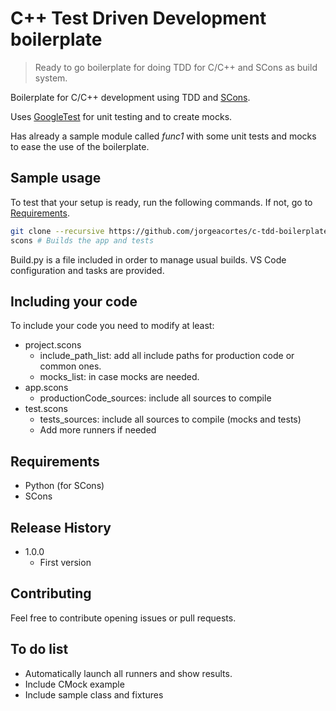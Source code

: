 # C++ Test Driven Development boilerplate
> Ready to go boilerplate for doing TDD for C/C++ and SCons as build system.

Boilerplate for C/C++ development using TDD and [SCons](https://github.com/SCons/scons).

Uses [GoogleTest](https://github.com/google/googletest/) for unit testing and to create mocks.

Has already a sample module called _func1_ with some unit tests and mocks to ease the use of the boilerplate.

## Sample usage

To test that your setup is ready, run the following commands. If not, go to [Requirements](#requirements).

```sh
git clone --recursive https://github.com/jorgeacortes/c-tdd-boilerplate
scons # Builds the app and tests
```

Build.py is a file included in order to manage usual builds. VS Code configuration and tasks are provided.

## Including your code

To include your code you need to modify at least:

* project.scons
  * include_path_list: add all include paths for production code or common ones.
  * mocks_list: in case mocks are needed.
* app.scons
  * productionCode_sources: include all sources to compile
* test.scons
  * tests_sources: include all sources to compile (mocks and tests)
  * Add more runners if needed

## Requirements

* Python (for SCons)
* SCons

## Release History

* 1.0.0
    * First version

## Contributing

Feel free to contribute opening issues or pull requests.

## To do list

* Automatically launch all runners and show results.
* Include CMock example
* Include sample class and fixtures